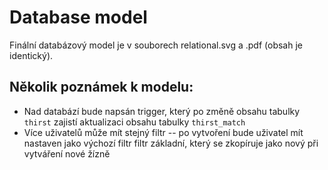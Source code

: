 Database model
==============

Finální databázový model je v souborech relational.svg a .pdf (obsah je identický).

Několik poznámek k modelu:
--------------------------

 * Nad databází bude napsán trigger, který po změně obsahu tabulky `thirst` zajistí aktualizaci obsahu tabulky `thirst_match`
 * Více uživatelů může mít stejný filtr -- po vytvoření bude uživatel mít nastaven jako výchozí filtr filtr základní, který se zkopíruje jako nový při vytváření nové žízně
